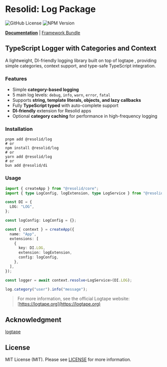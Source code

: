 # Resolid: Log Package

![GitHub License](https://img.shields.io/github/license/resolid/framework)
![NPM Version](https://img.shields.io/npm/v/%40resolid/log)

<b>[Documentation](https://www.resolid.tech/docs/log)</b> | [Framework Bundle](https://github.com/resolid/framework)

## TypeScript Logger with Categories and Context

A lightweight, DI-friendly logging library built on top of logtape
, providing simple categories, context support, and type-safe TypeScript integration.

### Features

- Simple **category-based logging**
- 5 main log levels: `debug`, `info`, `warn`, `error`, `fatal`
- Supports **string, template literals, objects, and lazy callbacks**
- Fully **TypeScript typed** with auto-complete support
- **DI-friendly** extension for Resolid apps
- Optional **category caching** for performance in high-frequency logging

### Installation

```shell
pnpm add @resolid/log
# or
npm install @resolid/log
# or
yarn add @resolid/log
# or
bun add @resolid/di
```

### Usage

```ts
import { createApp } from "@resolid/core";
import { type LogConfig, logExtension, type LogService } from "@resolid/log";

const DI = {
  LOG: "LOG",
};

const logConfig: LogConfig = {};

const { context } = createApp({
  name: "App",
  extensions: [
    {
      key: DI.LOG,
      extension: logExtension,
      config: logConfig,
    },
  ],
});

const logger = await context.resolve<LogService>(DI.LOG);

log.category("user").info("message");
```

> For more information, see the official Logtape website: [https://logtape.org](https://logtape.org)

## Acknowledgment

[logtape](https://github.com/dahlia/logtape)

## License

MIT License (MIT). Please see [LICENSE](./LICENSE) for more information.
